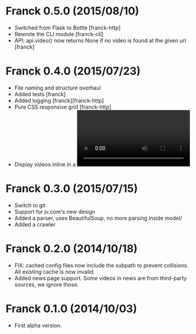 # Franck 0.5.0 (2015/08/10)
  - Switched from Flask to Bottle [franck-http]
  - Rewrote the CLI module [franck-cli]
  - API: api.video() now returns None if no video is found at the given url [franck]

# Franck 0.4.0 (2015/07/23)
  - File naming and structure overhaul
  - Added tests [franck]
  - Added logging [franck][franck-http]
  - Pure CSS responsive grid [franck-http]
  - Display videos inline in a <video> tag [franck-http]

# Franck 0.3.0 (2015/07/15)
  - Switch to git
  - Support for jv.com's new design
  - Added a parser, uses BeautifulSoup, no more parsing inside model/
  - Added a crawler

# Franck 0.2.0 (2014/10/18)
  - FIX: cached config files now include the subpath to prevent collisions. All existing cache is now invalid.
  - Added news page support. Some videos in news are from third-party sources, we ignore those.

# Franck 0.1.0 (2014/10/03)
  - First alpha version.

